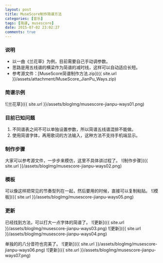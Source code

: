 ```yaml
---
layout: post
title: MuseScore制作简谱方法
categories: [音乐]
tags: [简谱, musescore]
date: 2015-07-02 23:02:27
comments: true
---
```


### 说明
* 以一曲《兰花草》为例，目前需要自己手动调参数。
* 思路是用五线谱的横梁作为简谱的减时线，这样可以自动适应长短。
* 参考源文件：[MuseScore简谱制作方法.zip]({{ site.url }}/assets/attachment/MuseScore_JianPu_Ways.zip)
<!--more-->
### 简谱示例
![兰花草]({{ site.url }}/assets/blogImg/musescore-jianpu-ways01.png)

### 目前已知问题
1. 不同谱表之间不可以单独设置参数，所以简谱五线谱混排不能做。
2. 使用简谱字体，再用歌词的方法输入，这种方法不支持手机端显示。

### 制作步骤
大家可以参考源文件，一步步来模仿，这里不具体讲过程了。
![制作步骤]({{ site.url }}/assets/blogImg/musescore-jianpu-ways02.png)

### 模板
可以像这样把常见的节奏型列在一起，然后要用的时候，直接可以复制粘贴。
![模板]({{ site.url }}/assets/blogImg/musescore-jianpu-ways05.png)

### 更新
已经找到方法，可以打大一点字体的简谱了。
![更新]({{ site.url }}/assets/blogImg/musescore-jianpu-ways03.png)
![更新]({{ site.url }}/assets/blogImg/musescore-jianpu-ways04.png)

单独的的八分音符也完美了。
![更新]({{ site.url }}/assets/blogImg/musescore-jianpu-ways06.png)
![更新]({{ site.url }}/assets/blogImg/musescore-jianpu-ways07.png)
